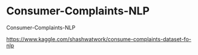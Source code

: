 # Consumer-Complaints-NLP
Consumer-Complaints-NLP

https://www.kaggle.com/shashwatwork/consume-complaints-dataset-fo-nlp
